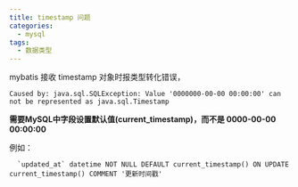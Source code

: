 ```yaml
---
title: timestamp 问题
categories:
  - mysql
tags:
  - 数据类型
---
```


mybatis 接收 timestamp 对象时报类型转化错误，

```
Caused by: java.sql.SQLException: Value '0000000-00-00 00:00:00' can not be represented as java.sql.Timestamp
```
**需要MySQL中字段设置默认值(current_timestamp)，而不是 0000-00-00 00:00:00**

例如：
```
  `updated_at` datetime NOT NULL DEFAULT current_timestamp() ON UPDATE current_timestamp() COMMENT '更新时间戳'
```
